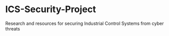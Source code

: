 # ICS-Security-Project
Research and resources for securing Industrial Control Systems from cyber threats
